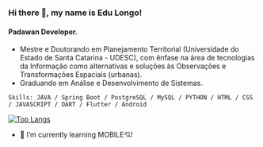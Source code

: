 ### Hi there 👋, my name is Edu Longo!
#### Padawan Developer.

* Mestre e Doutorando em Planejamento Territorial (Universidade do Estado de Santa Catarina - UDESC), com ênfase na área de tecnologias da Informação como alternativas e soluções às Observações e Transformações Espaciais (urbanas).
* Graduando em Análise e Desenvolvimento de Sistemas.

`Skills: JAVA / Spring Boot / PostgreSQL / MySQL / PYTHON / HTML / CSS / JAVASCRIPT / DART / Flutter / Android`

[![Top Langs](https://github-readme-stats.vercel.app/api/top-langs/?username=edulongodevgeo&layout=compact)](https://github.com/anuraghazra/github-readme-stats)

- 🌱 I’m currently learning MOBILE:cupid:!
